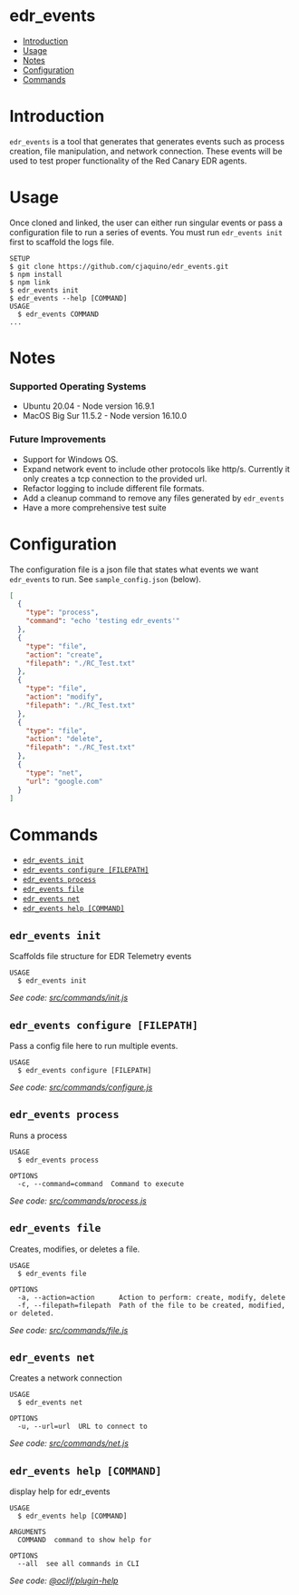 edr_events
==========
<!-- toc -->
* [Introduction](#introduction)
* [Usage](#usage)
* [Notes](#notes)
* [Configuration](#configuration)
* [Commands](#commands)
<!-- tocstop -->

# Introduction
<!-- introduction -->
`edr_events` is a tool that generates that generates events such as process creation, file manipulation, and network connection. These events will be used to test proper functionality of the Red Canary EDR agents.
<!-- introductionstop -->

# Usage
<!-- usage -->
Once cloned and linked, the user can either run singular events or pass a configuration file to run a series of events. You must run `edr_events init` first to scaffold the logs file.

```sh-session
SETUP
$ git clone https://github.com/cjaquino/edr_events.git
$ npm install
$ npm link
$ edr_events init
$ edr_events --help [COMMAND]
USAGE
  $ edr_events COMMAND
...
```
<!-- usagestop -->

# Notes
<!-- notes -->
### Supported Operating Systems
- Ubuntu 20.04 - Node version 16.9.1
- MacOS Big Sur 11.5.2 - Node version 16.10.0

### Future Improvements
- Support for Windows OS.
- Expand network event to include other protocols like http/s. Currently it only creates a tcp connection to the provided url.
- Refactor logging to include different file formats.
- Add a cleanup command to remove any files generated by `edr_events`
- Have a more comprehensive test suite
<!-- notesstop -->

# Configuration
<!-- configuration -->
The configuration file is a json file that states what events we want `edr_events` to run. See `sample_config.json` (below).

```json
[
  {
    "type": "process",
    "command": "echo 'testing edr_events'"
  },
  {
    "type": "file",
    "action": "create",
    "filepath": "./RC_Test.txt"
  },
  {
    "type": "file",
    "action": "modify",
    "filepath": "./RC_Test.txt"
  },
  {
    "type": "file",
    "action": "delete",
    "filepath": "./RC_Test.txt"
  },
  {
    "type": "net",
    "url": "google.com"
  }
]
```
<!-- configurationstop -->

# Commands
<!-- commands -->
* [`edr_events init`](#edr_events-init)
* [`edr_events configure [FILEPATH]`](#edr_events-configure-filepath)
* [`edr_events process`](#edr_events-process)
* [`edr_events file`](#edr_events-file)
* [`edr_events net`](#edr_events-net)
* [`edr_events help [COMMAND]`](#edr_events-help-command)

## `edr_events init`

Scaffolds file structure for EDR Telemetry events

```
USAGE
  $ edr_events init
```

_See code: [src/commands/init.js](https://github.com/cjaquino/edr_events/blob/v0.0.0/src/commands/init.js)_

## `edr_events configure [FILEPATH]`

Pass a config file here to run multiple events.

```
USAGE
  $ edr_events configure [FILEPATH]
```

_See code: [src/commands/configure.js](https://github.com/cjaquino/edr_events/blob/v0.0.0/src/commands/configure.js)_

## `edr_events process`

Runs a process

```
USAGE
  $ edr_events process

OPTIONS
  -c, --command=command  Command to execute
```

_See code: [src/commands/process.js](https://github.com/cjaquino/edr_events/blob/v0.0.0/src/commands/process.js)_

## `edr_events file`

Creates, modifies, or deletes a file.

```
USAGE
  $ edr_events file

OPTIONS
  -a, --action=action      Action to perform: create, modify, delete
  -f, --filepath=filepath  Path of the file to be created, modified, or deleted.
```

_See code: [src/commands/file.js](https://github.com/cjaquino/edr_events/blob/v0.0.0/src/commands/file.js)_

## `edr_events net`

Creates a network connection

```
USAGE
  $ edr_events net

OPTIONS
  -u, --url=url  URL to connect to
```

_See code: [src/commands/net.js](https://github.com/cjaquino/edr_events/blob/v0.0.0/src/commands/net.js)_

## `edr_events help [COMMAND]`

display help for edr_events

```
USAGE
  $ edr_events help [COMMAND]

ARGUMENTS
  COMMAND  command to show help for

OPTIONS
  --all  see all commands in CLI
```

_See code: [@oclif/plugin-help](https://github.com/oclif/plugin-help/blob/v3.2.3/src/commands/help.ts)_
<!-- commandsstop -->
